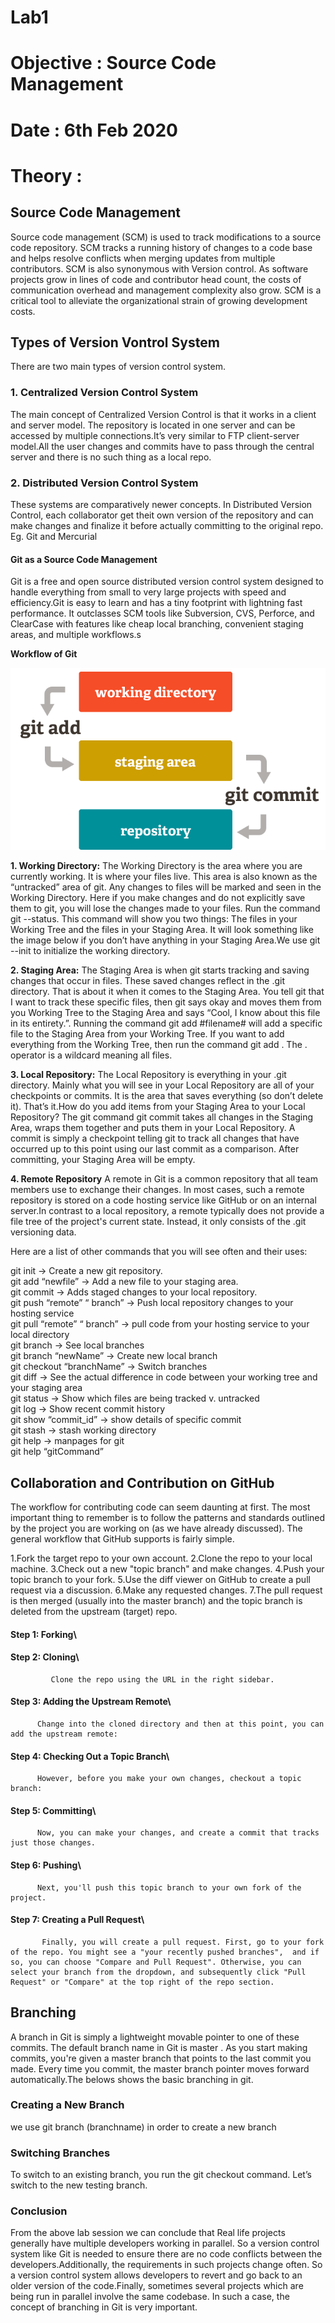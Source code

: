 # **Lab1**
# **Objective : Source Code Management**
# **Date : 6th Feb 2020**

# **Theory :**
 
## **Source Code Management**
Source code management (SCM) is used to track modifications to a source code repository. SCM tracks a running history of changes to a code base and helps resolve conflicts when merging updates from multiple contributors. SCM is also synonymous with Version control.
As software projects grow in lines of code and contributor head count, the costs of communication overhead and management complexity also grow. SCM is a critical tool to alleviate the organizational strain of growing development costs.

## **Types of Version Vontrol System**
There are two main types of version control system.

### 1. Centralized Version Control System
The main concept of Centralized Version Control is that it works in a client and server model. The repository is located in one server and can be accessed by multiple connections.It’s very similar to FTP client-server model.All the user changes and commits have to pass through the central server and there is no such thing as a local repo. 

### 2. Distributed Version Control System
These systems are comparatively newer concepts. In Distributed Version Control, each collaborator get theit own version of the repository and can make changes and finalize it before actually committing to the original repo. Eg. Git and Mercurial

#### **Git as a Source Code Management**
Git is a free and open source distributed version control system designed to handle everything from small to very large projects with speed and efficiency.Git is easy to learn and has a tiny footprint with lightning fast performance. It outclasses SCM tools like Subversion, CVS, Perforce, and ClearCase with features like cheap local branching, convenient staging areas, and multiple workflows.s

**Workflow of Git**

![Git Worlkflow](https://github.com/bibekb11/EADLAB/blob/master/Lab1/gitworkflow.png)

**1. Working Directory:**
The Working Directory is the area where you are currently working. It is where your files live. This area is also known as the “untracked” area of git. Any changes to files will be marked and seen in the Working Directory. Here if you make changes and do not explicitly save them to git, you will lose the changes made to your files. Run the command git --status. This command will show you two things: The files in your Working Tree and the files in your Staging Area. It will look something like the image below if you don’t have anything in your Staging Area.We use git --init to initialize the working directory.

**2. Staging Area:**
The Staging Area is when git starts tracking and saving changes that occur in files. These saved changes reflect in the .git directory. That is about it when it comes to the Staging Area. You tell git that I want to track these specific files, then git says okay and moves them from you Working Tree to the Staging Area and says “Cool, I know about this file in its entirety.”. Running the command git add #filename# will add a specific file to the Staging Area from your Working Tree. If you want to add everything from the Working Tree, then run the command git add . The . operator is a wildcard meaning all files.

**3. Local Repository:**
The Local Repository is everything in your .git directory. Mainly what you will see in your Local Repository are all of your checkpoints or commits. It is the area that saves everything (so don’t delete it). That’s it.How do you add items from your Staging Area to your Local Repository? The git command git commit takes all changes in the Staging Area, wraps them together and puts them in your Local Repository. A commit is simply a checkpoint telling git to track all changes that have occurred up to this point using our last commit as a comparison. After committing, your Staging Area will be empty.

**4. Remote Repository**
A remote in Git is a common repository that all team members use to exchange their changes. In most cases, such a remote repository is stored on a code hosting service like GitHub or on an internal server.In contrast to a local repository, a remote typically does not provide a file tree of the project's current state. Instead, it only consists of the .git versioning data.

Here are a list of other commands that you will see often and their uses:

git init → Create a new git repository.\
git add “newfile” → Add a new file to your staging area.\
git commit → Adds staged changes to your local repository.\
git push “remote” “ branch” → Push local repository changes to your hosting service\
git pull “remote” “ branch” → pull code from your hosting service to your local directory\
git branch → See local branches\
git branch “newName” → Create new local branch\
git checkout “branchName” → Switch branches\
git diff → See the actual difference in code between your working tree and your staging area\
git status → Show which files are being tracked v. untracked\
git log → Show recent commit history\
git show “commit_id” → show details of specific commit\
git stash → stash working directory\
git help → manpages for git\
git help “gitCommand”

## **Collaboration and Contribution on GitHub**

The workflow for contributing code can seem daunting at first. The most important thing to remember is to follow the patterns and standards outlined by the project you are working on (as we have already discussed). The general workflow that GitHub supports is fairly simple.

1.Fork the target repo to your own account.
2.Clone the repo to your local machine.
3.Check out a new "topic branch" and make changes.
4.Push your topic branch to your fork.
5.Use the diff viewer on GitHub to create a pull request via a discussion.
6.Make any requested changes.
7.The pull request is then merged (usually into the master branch) and the topic branch is deleted from the upstream (target) repo.

#### Step 1: Forking\
#### Step 2: Cloning\
             Clone the repo using the URL in the right sidebar.
#### Step 3: Adding the Upstream Remote\
          Change into the cloned directory and then at this point, you can add the upstream remote:
#### Step 4: Checking Out a Topic Branch\
          However, before you make your own changes, checkout a topic branch:
#### Step 5: Committing\
          Now, you can make your changes, and create a commit that tracks just those changes.
#### Step 6: Pushing\
          Next, you'll push this topic branch to your own fork of the project.
#### Step 7: Creating a Pull Request\
           Finally, you will create a pull request. First, go to your fork of the repo. You might see a "your recently pushed branches",  and if so, you can choose "Compare and Pull Request". Otherwise, you can select your branch from the dropdown, and subsequently click "Pull Request" or "Compare" at the top right of the repo section.
           
 ## **Branching**
A branch in Git is simply a lightweight movable pointer to one of these commits. The default branch name in Git is master . As you start making commits, you're given a master branch that points to the last commit you made. Every time you commit, the master branch pointer moves forward automatically.The belows shows the basic branching in git.

### Creating a New Branch
we use git branch (branchname) in order to create a new branch

### Switching Branches
To switch to an existing branch, you run the git checkout command. Let’s switch to the new testing branch.
 

### **Conclusion**


From the above lab session we can conclude that Real life projects generally have multiple developers working in parallel. So a version control system like Git is needed to ensure there are no code conflicts between the developers.Additionally, the requirements in such projects change often. So a version control system allows developers to revert and go back to an older version of the code.Finally, sometimes several projects which are being run in parallel involve the same codebase. In such a case, the concept of branching in Git is very important.
